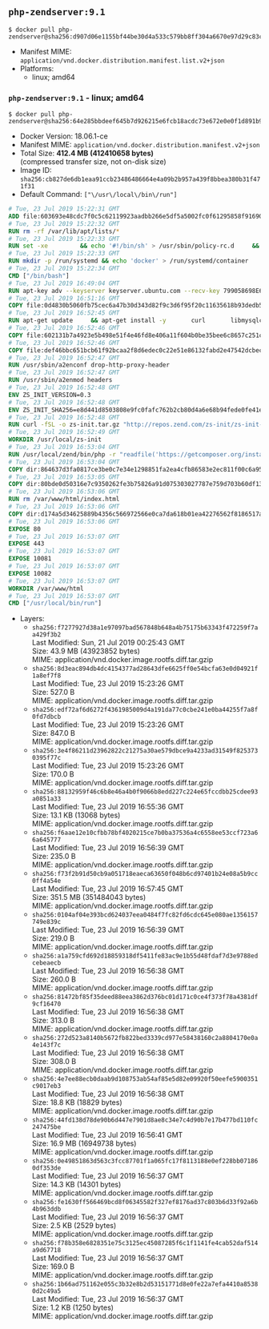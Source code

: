 ## `php-zendserver:9.1`

```console
$ docker pull php-zendserver@sha256:d907d06e1155bf44be30d4a533c579bb8ff304a6670e97d29c83c89565681a1c
```

-	Manifest MIME: `application/vnd.docker.distribution.manifest.list.v2+json`
-	Platforms:
	-	linux; amd64

### `php-zendserver:9.1` - linux; amd64

```console
$ docker pull php-zendserver@sha256:64e285bbdeef645b7d926215e6fcb18acdc73e672e0e0f1d891b96704657ad3d
```

-	Docker Version: 18.06.1-ce
-	Manifest MIME: `application/vnd.docker.distribution.manifest.v2+json`
-	Total Size: **412.4 MB (412410658 bytes)**  
	(compressed transfer size, not on-disk size)
-	Image ID: `sha256:cb827de6db1eaa91ccb23486486664e4a09b2b957a439f8bbea380b31f471f31`
-	Default Command: `["\/usr\/local\/bin\/run"]`

```dockerfile
# Tue, 23 Jul 2019 15:22:31 GMT
ADD file:603693e48cdc7f0c5c62119923aadbb266e5df5a5002fc0f61295858f91690e8 in / 
# Tue, 23 Jul 2019 15:22:32 GMT
RUN rm -rf /var/lib/apt/lists/*
# Tue, 23 Jul 2019 15:22:33 GMT
RUN set -xe 		&& echo '#!/bin/sh' > /usr/sbin/policy-rc.d 	&& echo 'exit 101' >> /usr/sbin/policy-rc.d 	&& chmod +x /usr/sbin/policy-rc.d 		&& dpkg-divert --local --rename --add /sbin/initctl 	&& cp -a /usr/sbin/policy-rc.d /sbin/initctl 	&& sed -i 's/^exit.*/exit 0/' /sbin/initctl 		&& echo 'force-unsafe-io' > /etc/dpkg/dpkg.cfg.d/docker-apt-speedup 		&& echo 'DPkg::Post-Invoke { "rm -f /var/cache/apt/archives/*.deb /var/cache/apt/archives/partial/*.deb /var/cache/apt/*.bin || true"; };' > /etc/apt/apt.conf.d/docker-clean 	&& echo 'APT::Update::Post-Invoke { "rm -f /var/cache/apt/archives/*.deb /var/cache/apt/archives/partial/*.deb /var/cache/apt/*.bin || true"; };' >> /etc/apt/apt.conf.d/docker-clean 	&& echo 'Dir::Cache::pkgcache ""; Dir::Cache::srcpkgcache "";' >> /etc/apt/apt.conf.d/docker-clean 		&& echo 'Acquire::Languages "none";' > /etc/apt/apt.conf.d/docker-no-languages 		&& echo 'Acquire::GzipIndexes "true"; Acquire::CompressionTypes::Order:: "gz";' > /etc/apt/apt.conf.d/docker-gzip-indexes 		&& echo 'Apt::AutoRemove::SuggestsImportant "false";' > /etc/apt/apt.conf.d/docker-autoremove-suggests
# Tue, 23 Jul 2019 15:22:33 GMT
RUN mkdir -p /run/systemd && echo 'docker' > /run/systemd/container
# Tue, 23 Jul 2019 15:22:34 GMT
CMD ["/bin/bash"]
# Tue, 23 Jul 2019 16:49:04 GMT
RUN apt-key adv --keyserver keyserver.ubuntu.com --recv-key 799058698E65316A2E7A4FF42EAE1437F7D2C623
# Tue, 23 Jul 2019 16:51:16 GMT
COPY file:0d4830b5060fb75cec6a47b30d343d82f9c3d6f95f20c11635618b93dedb5720 in /etc/apt/sources.list.d/zend-server.list 
# Tue, 23 Jul 2019 16:52:45 GMT
RUN apt-get update     && apt-get install -y       curl       libmysqlclient20       unzip       git       zend-server-php-7.1=9.1.8+b181     && rm -rf /var/lib/apt/lists/*     && /usr/local/zend/bin/zendctl.sh stop
# Tue, 23 Jul 2019 16:52:46 GMT
COPY file:602131b7a4923e5b498e51f4e46fd8e406a11f604b0be35bee6c8657c251c625 in /etc/zend.lic 
# Tue, 23 Jul 2019 16:52:46 GMT
COPY file:def46bbc651bcb61f92bcaa2f8d6edec0c22e51e86132fabd2e47542dcbec0bf in /etc/apache2/conf-available 
# Tue, 23 Jul 2019 16:52:47 GMT
RUN /usr/sbin/a2enconf drop-http-proxy-header
# Tue, 23 Jul 2019 16:52:47 GMT
RUN /usr/sbin/a2enmod headers
# Tue, 23 Jul 2019 16:52:48 GMT
ENV ZS_INIT_VERSION=0.3
# Tue, 23 Jul 2019 16:52:48 GMT
ENV ZS_INIT_SHA256=e8d441d8503808e9fc0fafc762b2cb80d4a6e68b94fede0fe41efdeac10800cb
# Tue, 23 Jul 2019 16:52:48 GMT
RUN curl -fSL -o zs-init.tar.gz "http://repos.zend.com/zs-init/zs-init-docker-${ZS_INIT_VERSION}.tar.gz"     && echo "${ZS_INIT_SHA256} *zs-init.tar.gz" | sha256sum -c -     && mkdir /usr/local/zs-init     && tar xzf zs-init.tar.gz --strip-components=1 -C /usr/local/zs-init     && rm zs-init.tar.gz
# Tue, 23 Jul 2019 16:52:49 GMT
WORKDIR /usr/local/zs-init
# Tue, 23 Jul 2019 16:53:04 GMT
RUN /usr/local/zend/bin/php -r "readfile('https://getcomposer.org/installer');" | /usr/local/zend/bin/php     && /usr/local/zend/bin/php composer.phar self-update && /usr/local/zend/bin/php composer.phar update
# Tue, 23 Jul 2019 16:53:04 GMT
COPY dir:864637d3fa0817ce3be0c7e34e1298851fa2ea4cfb86583e2ec811f00c6a95fd in /usr/local/bin 
# Tue, 23 Jul 2019 16:53:05 GMT
COPY dir:80bde0d50316e7c9350262fe3b75826a91d075303027787e759d703b60df13d6 in /usr/local/zend/var/plugins/ 
# Tue, 23 Jul 2019 16:53:06 GMT
RUN rm /var/www/html/index.html
# Tue, 23 Jul 2019 16:53:06 GMT
COPY dir:d174a5d34625889b4356c566972566e0ca7da618b01ea42276562f8186517a67 in /var/www/html 
# Tue, 23 Jul 2019 16:53:06 GMT
EXPOSE 80
# Tue, 23 Jul 2019 16:53:07 GMT
EXPOSE 443
# Tue, 23 Jul 2019 16:53:07 GMT
EXPOSE 10081
# Tue, 23 Jul 2019 16:53:07 GMT
EXPOSE 10082
# Tue, 23 Jul 2019 16:53:07 GMT
WORKDIR /var/www/html
# Tue, 23 Jul 2019 16:53:07 GMT
CMD ["/usr/local/bin/run"]
```

-	Layers:
	-	`sha256:f7277927d38a1e97097bad567848b648a4b75175b63343f472259f7aa429f3b2`  
		Last Modified: Sun, 21 Jul 2019 00:25:43 GMT  
		Size: 43.9 MB (43923852 bytes)  
		MIME: application/vnd.docker.image.rootfs.diff.tar.gzip
	-	`sha256:8d3eac894db4dc4154377ad28643dfe6625ff0e54bcfa63e0d04921f1a8ef7f8`  
		Last Modified: Tue, 23 Jul 2019 15:23:26 GMT  
		Size: 527.0 B  
		MIME: application/vnd.docker.image.rootfs.diff.tar.gzip
	-	`sha256:edf72af6d6272f4361985009d4a191da77c0cbe241e0ba44255f7a8f0fd7dbcb`  
		Last Modified: Tue, 23 Jul 2019 15:23:26 GMT  
		Size: 847.0 B  
		MIME: application/vnd.docker.image.rootfs.diff.tar.gzip
	-	`sha256:3e4f86211d23962822c21275a30ae579dbce9a4233ad31549f8253730395f77c`  
		Last Modified: Tue, 23 Jul 2019 15:23:26 GMT  
		Size: 170.0 B  
		MIME: application/vnd.docker.image.rootfs.diff.tar.gzip
	-	`sha256:88132959f46c6b8e46a4b0f9066b8edd227c224e65fccdbb25cdee93a0851a33`  
		Last Modified: Tue, 23 Jul 2019 16:55:36 GMT  
		Size: 13.1 KB (13068 bytes)  
		MIME: application/vnd.docker.image.rootfs.diff.tar.gzip
	-	`sha256:f6aae12e10cfbb78bf4020215ce7b0ba37536a4c6558ee53ccf723a66a645777`  
		Last Modified: Tue, 23 Jul 2019 16:56:39 GMT  
		Size: 235.0 B  
		MIME: application/vnd.docker.image.rootfs.diff.tar.gzip
	-	`sha256:f73f2b91d50cb9a051718eaeca63650f048b6cd97401b24e08a5b9cc0ff4a54e`  
		Last Modified: Tue, 23 Jul 2019 16:57:45 GMT  
		Size: 351.5 MB (351484043 bytes)  
		MIME: application/vnd.docker.image.rootfs.diff.tar.gzip
	-	`sha256:0104af04e393bcd624037eea0484f7fc82fd6cdc645e080ae1356157749e839c`  
		Last Modified: Tue, 23 Jul 2019 16:56:39 GMT  
		Size: 219.0 B  
		MIME: application/vnd.docker.image.rootfs.diff.tar.gzip
	-	`sha256:a1a759cfd692d18859318df5411fe83ac9e1b55d48fdaf7d3e9788edcebeaecb`  
		Last Modified: Tue, 23 Jul 2019 16:56:38 GMT  
		Size: 260.0 B  
		MIME: application/vnd.docker.image.rootfs.diff.tar.gzip
	-	`sha256:81472bf85f35deed88eea3862d376bc01d171c0ce4f373f78a4381df9cf16470`  
		Last Modified: Tue, 23 Jul 2019 16:56:38 GMT  
		Size: 313.0 B  
		MIME: application/vnd.docker.image.rootfs.diff.tar.gzip
	-	`sha256:272d523a8140b5672fb822bed3339cd977e58438160c2a8804170e0a4e143f7c`  
		Last Modified: Tue, 23 Jul 2019 16:56:38 GMT  
		Size: 308.0 B  
		MIME: application/vnd.docker.image.rootfs.diff.tar.gzip
	-	`sha256:4e7ee88ecb0daab9d108753ab54af85e5d82e09920f50eefe5900351c9017eb3`  
		Last Modified: Tue, 23 Jul 2019 16:56:38 GMT  
		Size: 18.8 KB (18829 bytes)  
		MIME: application/vnd.docker.image.rootfs.diff.tar.gzip
	-	`sha256:44fd138d78de90b6d447e7901d8ae8c34e7c4d90b7e17b477bd110fc247475be`  
		Last Modified: Tue, 23 Jul 2019 16:56:41 GMT  
		Size: 16.9 MB (16949738 bytes)  
		MIME: application/vnd.docker.image.rootfs.diff.tar.gzip
	-	`sha256:0e49851863d563c3fcc87701f1a065fc17f8113188e0ef228bb071860df353de`  
		Last Modified: Tue, 23 Jul 2019 16:56:37 GMT  
		Size: 14.3 KB (14301 bytes)  
		MIME: application/vnd.docker.image.rootfs.diff.tar.gzip
	-	`sha256:fe1630ff566469bcd8f06345582f327ef8176ad37c803b6d33f92a6b4b963ddb`  
		Last Modified: Tue, 23 Jul 2019 16:56:37 GMT  
		Size: 2.5 KB (2529 bytes)  
		MIME: application/vnd.docker.image.rootfs.diff.tar.gzip
	-	`sha256:f78b358e6828351e75c3125ec45087285f6c1f1141fe4cab52daf514a9d67718`  
		Last Modified: Tue, 23 Jul 2019 16:56:37 GMT  
		Size: 169.0 B  
		MIME: application/vnd.docker.image.rootfs.diff.tar.gzip
	-	`sha256:1b66ad751162e055c3b32e8b2d53151771d8e0fe22a7efa4410a85380d2c49a5`  
		Last Modified: Tue, 23 Jul 2019 16:56:37 GMT  
		Size: 1.2 KB (1250 bytes)  
		MIME: application/vnd.docker.image.rootfs.diff.tar.gzip
